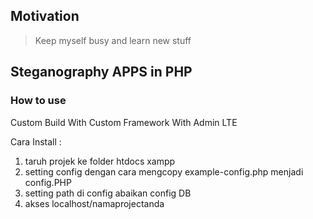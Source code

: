 
## Motivation

> Keep myself busy and learn new stuff

## Steganography APPS in PHP

### How to use

Custom Build With Custom Framework With Admin LTE

Cara Install :

1. taruh projek ke folder htdocs xampp
2. setting config dengan cara mengcopy example-config.php menjadi config.PHP
3. setting path di config abaikan config DB
4. akses localhost/namaprojectanda
